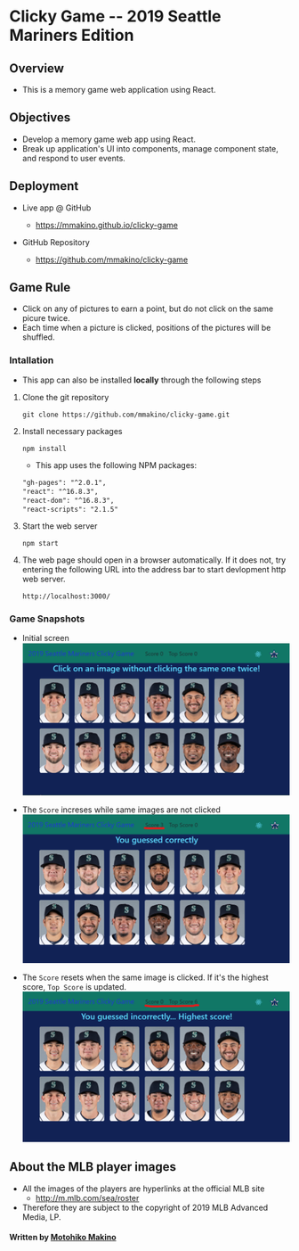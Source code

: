 # Clicky Game -- 2019 Seattle Mariners Edition

<!-- ### Draft Version: dev work still in progress :construction: 
* Due Thursday, March 7 -->

## Overview

* This is a memory game web application using React. 

## Objectives

* Develop a memory game web app using React. 
* Break up application's UI into components, manage component state, and respond to user events.

## Deployment

* Live app @ GitHub 
  * https://mmakino.github.io/clicky-game
 
* GitHub Repository
  * https://github.com/mmakino/clicky-game

## Game Rule 

* Click on any of pictures to earn a point, but do not click on the same picure twice.
* Each time when a picture is clicked, positions of the pictures will be shuffled.

### Intallation

* This app can also be installed __locally__ through the following steps 

1. Clone the git repository
    ```
    git clone https://github.com/mmakino/clicky-game.git
    ```
1. Install necessary packages
    ```
    npm install
    ```
    * This app uses the following NPM packages:
    ```
    "gh-pages": "^2.0.1",
    "react": "^16.8.3",
    "react-dom": "^16.8.3",
    "react-scripts": "2.1.5"
    ```
1. Start the web server
    ```
    npm start
    ```
1. The web page should open in a browser automatically. If it does not, try entering the following URL into the address bar to start devlopment http web server.
    ```
    http://localhost:3000/
    ```

### Game Snapshots

* Initial screen
    [![Demo image 1](public/images/demo1.png)](https://mmakino.github.io/clicky-game)

* The `Score` increses while same images are not clicked
    [![Demo image 1](public/images/demo2.png)](https://mmakino.github.io/clicky-game)

* The `Score` resets when the same image is clicked. If it's the highest score, `Top Score` is updated.
    [![Demo image 1](public/images/demo3.png)](https://mmakino.github.io/clicky-game)

## About the MLB player images

* All the images of the players are hyperlinks at the official MLB site
  * http://m.mlb.com/sea/roster
* Therefore they are subject to the copyright of 2019 MLB Advanced Media, LP. 
    
#### Written by [Motohiko Makino](https://mmakino.github.io/)

